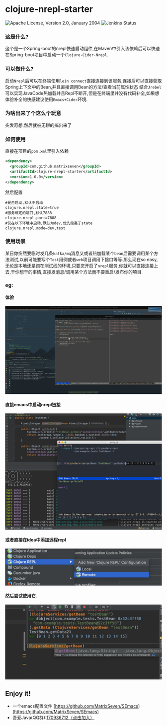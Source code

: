 # clojure-nrepl-starter

![Apache License, Version 2.0, January 2004](https://img.shields.io/github/license/apache/maven.svg?label=License)
![Jenkins Status](https://img.shields.io/jenkins/s/https/builds.apache.org/job/maven-box/job/maven/job/master.svg?style=flat-square)




### 这是什么?
这个是一个Spring-boot的nrepl快速启动组件,在Maven中引入该依赖后可以快速在Spring-boot项目中启动一个`Clojure-Cider-Nrepl`.

### 可以做什么?
启动`Nrepl`后可以在终端使用`lein connect`直接连接到该服务,连接后可以直接获取Spring上下文中的Bean,并且直接调用Bean的方法/查看当前属性状态
结合`Jrebel`可以实现JavaCode热加载并且Repl不断开,但是在终端里并没有代码补全,如果想体验补全的快感建议使用`Emacs+Cider`环境.

### 为啥出来了个这么个玩意
突发奇想,然后就被无聊的搞出来了

### 如何使用
直接在项目的`pom.xml`里引入依赖
```xml
<dependency>
  <groupId>com.github.matrixseven</groupId>
  <artifactId>clojure-nrepl-starter</artifactId>
  <version>1.0.0</version>
</dependency>
```
然后配置
```properties
#是否启动,默认不启动
clojure.nrepl.state=true
#服务绑定的端口,默认7888
clojure.nrepl.port=7888
#仅在以下环境中启动,默认为dev,优先级高于state
clojure.nrepl.mode=dev,test
```

### 使用场景
某日你突然要临时发几条`kafka/mq`消息又或者热加载某个`bean`后需要调用某个方法测试,以前可能要写个`Test`用例或者`web`项目调用下接口等等.那么现在so easy,无论是本地还是跑在测试线的环境,只要您开启了`nrepl`服务,你就可以直接连接上去,干你想干的事情,直接发消息/调用某个方法而不要重启/发布你的项目.



### eg:
#### 体验
![](clojure.gif)

#### 直接emacs中启动nrepl链接
![](1.png)

#### 或者直接在idea中添加远程repl
![](2.png)

#### 然后尝试使用它.
![](3.png)

## Enjoy it!
* 一个emacs配置文件 [https://github.com/MatrixSeven/SEmacs](https://github.com/MatrixSeven/SEmacs)
* 吾爱Java(QQ群):[170936712（点击加入）](https://link.zhihu.com/?target=https%3A//jq.qq.com/%3F_wv%3D1027%26k%3D41oCCMn)